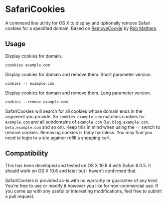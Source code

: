 # SafariCookies
A command line utility for OS X to display and optionally remove Safari cookies for a specified domain. Based on [RemoveCookie](https://github.com/robmathers/RemoveCookie) by [Rob Mathers](https://github.com/robmathers).

## Usage

Display cookies for domain.

    coookies example.com
    
Display cookies for domain and remove them. Short parameter version.

    cookies -r example.com
    
Display cookies for domain and remove them. Long parameter version.

    cookies --remove example.com

SafariCookies will search for all cookies whose domain ends in the argument you provide. So `cookies example.com` matches cookies for `example.com` and all subdomains of `example.com` (<i>i.e.</i> `blog.example.com, beta.example.com` and so on). Keep this in mind when using the `-r` switch to remove cookies. Removing cookies is fairly harmless. You may find you need to login to a site againor refill a shopping cart.

## Compatibility
This has been developed and tested on OS X 10.8.4 with Safari 6.0.5. It should work on OS X 10.6 and later but I haven't confirmed that. 

SafariCookies is provided as-is with no warranty or guarantee of any kind. You're free to use or modify it however you like for non-commercial use. If you come up with any useful or interesting modifications, feel free to submit a pull request.
